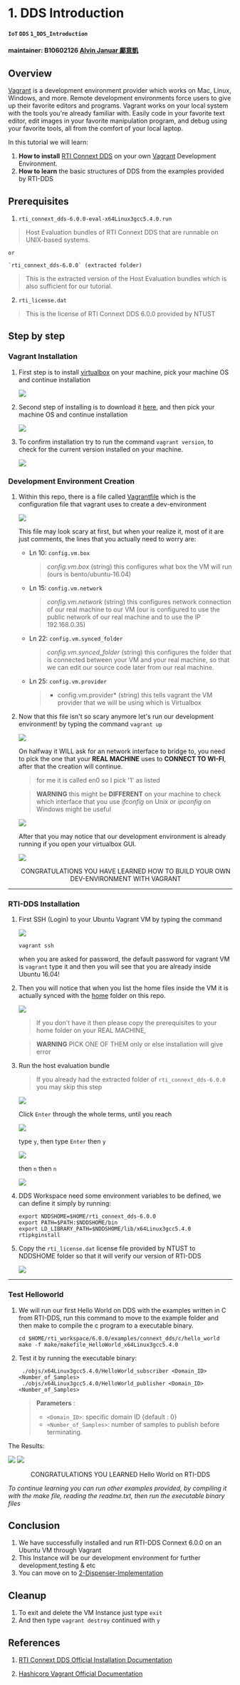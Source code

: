 # 1. DDS Introduction

#### `IoT` `DDS` `1_DDS_Introduction`
#### maintainer: B10602126 [Alvin Januar 鄺意凱](https://github.com/jumping-dragon)

## Overview
[Vagrant](https://www.vagrantup.com/) is a development environment provider which works on Mac, Linux, Windows, and more. Remote development environments force users to give up their favorite editors and programs. Vagrant works on your local system with the tools you're already familiar with. Easily code in your favorite text editor, edit images in your favorite manipulation program, and debug using your favorite tools, all from the comfort of your local laptop.

In this tutorial we will learn: 

1. **How to install** [RTI Connext DDS](https://www.rti.com/products) on your own [Vagrant](https://www.vagrantup.com/) Development Environment.
2. **How to learn** the basic structures of DDS from the examples provided by RTI-DDS

## Prerequisites

1. `rti_connext_dds-6.0.0-eval-x64Linux3gcc5.4.0.run`
> Host Evaluation bundles of RTI Connext DDS that are runnable on UNIX-based systems.
	
	or
	
	`rti_connext_dds-6.0.0` (extracted folder)
> This is the extracted version of the Host Evaluation bundles which is also sufficient for our tutorial.

2. `rti_license.dat`
> This is the license of RTI Connext DDS 6.0.0 provided by NTUST

## Step by step

### Vagrant Installation

1. First step is to install [virtualbox](https://www.virtualbox.org/) on your machine, pick your machine OS and continue installation

	![](images/1.png)

2. Second step of installing is to download it [here](https://www.vagrantup.com/downloads), and then pick your machine OS and continue installation

	![](images/2.png)

3. To confirm installation try to run the command `vagrant version`, to check for the current version installed on your machine.

	![](images/3.png)

### Development Environment Creation

1. Within this repo, there is a file called [Vagrantfile](./Vagrantfile) which is the configuration file that vagrant uses to create a dev-environment

	![](images/4.png)

	This file may look scary at first, but when your realize it, most of it are just comments, the lines that you actually need to worry are: 
	- Ln 10: `config.vm.box` 
		> *config.vm.box* (string) this configures what box the VM will run (ours is bento/ubuntu-16.04)
		
	- Ln 15: `config.vm.network`
		> *config.vm.network* (string) this configures network connection of our real machine to our VM (our is configured to use the public network of our real machine and to use the IP 192.168.0.35)
		
	- Ln 22: `config.vm.synced_folder`
		> *config.vm.synced_folder* (string) this configures the folder that is connected between your VM and your real machine, so that we can edit our source code later from our real machine.
	
	- Ln 25: `config.vm.provider`
		> * config.vm.provider* (string) this tells vagrant the VM provider that we will be using which is Virtualbox
		
2. Now that this file isn't so scary anymore let's run our development environment! by typing the command `vagrant up`		

	![](images/5.png)

	On halfway it WILL ask for an network interface to bridge to, you need to pick the one that your **REAL MACHINE** uses to **CONNECT TO WI-FI**, after that the creation will continue.
	 
	> for me it is called en0 so I pick '1' as listed
	
	> **WARNING** this might be **DIFFERENT** on your machine to check which interface that you use *ifconfig* on Unix or *ipconfig* on Windows might be useful

	![](images/6.png)
	
	After that you may notice that our development environment is already running if you open your virtualbox GUI. 

	![](images/7.png)
	
	<center>CONGRATULATIONS YOU HAVE LEARNED HOW TO BUILD YOUR OWN DEV-ENVIRONMENT WITH VAGRANT </center>
	
---

### RTI-DDS Installation

1. First SSH (Login) to your Ubuntu Vagrant VM by typing the command

	![](images/8.png)


	```
	vagrant ssh
	```
	when you are asked for password, the default password for vagrant VM is `vagrant` type it and then you will see that you are already inside Ubuntu 16.04!
	
2. Then you will notice that when you list the home files inside the VM it is actually synced with the [home](home) folder on this repo.

	![](images/9.png)
	
	> If you don't have it then please copy the prerequisites to your home folder on your REAL MACHINE, 
	
	>**WARNING** PICK ONE OF THEM only or else installation will give error
	
3. Run the host evaluation bundle

	> If you already had the extracted folder of `rti_connext_dds-6.0.0` you may skip this step

	![](images/10.png)
	
	Click `Enter` through the whole terms, until you reach 

	![](images/11.png)
	
	type `y`, then type `Enter` then `y`
	
	![](images/12.png)

	then `n` then `n`
	
	![](images/13.png)

4. DDS Workspace need some environment variables to be defined, we can define it simply by running:

	```
	export NDDSHOME=$HOME/rti_connext_dds-6.0.0
	export PATH=$PATH:$NDDSHOME/bin
	export LD_LIBRARY_PATH=$NDDSHOME/lib/x64Linux3gcc5.4.0
	rtipkginstall
	```

5. Copy the `rti_license.dat` license file provided by NTUST to NDDSHOME folder so that it will verify our version of RTI-DDS

	![](images/14.png)

---

### Test Helloworld

1. We will run our first Hello World on DDS with the examples written in C from RTI-DDS, run this command to move to the example folder and then make to compile the c program to a executable binary.

	```
	cd $HOME/rti_workspace/6.0.0/examples/connext_dds/c/hello_world
	make -f make/makefile_HelloWorld_x64Linux3gcc5.4.0 
	```
2. Test it by running the executable binary:

	```
	 ./objs/x64Linux3gcc5.4.0/HelloWorld_subscriber <Domain_ID> <Number_of_Samples>
	 ./objs/x64Linux3gcc5.4.0/HelloWorld_publisher <Domain_ID> <Number_of_Samples>
	```

	> **Parameters** :
	> 
	> * `<Domain_ID>`: specific domain ID {default : 0}
	> * `<Number_of_Samples>`: number of samples to publish before terminating. 

The Results:

 ![](images/helloworld_pub.png)
 ![](images/helloworld_sub.png)

<center>CONGRATULATIONS YOU LEARNED Hello World on RTI-DDS </center>
 
*To continue learning you can run other examples provided, by compiling it with the make file, reading the readme.txt, then run the executable binary files*

## Conclusion

1. We have successfully installed and run RTI-DDS Connext 6.0.0 on an Ubuntu VM through Vagrant
2. This Instance will be our development environment for further development,testing & etc
3. You can move on to [2-Dispenser-Implementation](../2_Dispenser_Implementation)

## Cleanup

1. To exit and delete the VM Instance just type `exit`
2. And then type `vagrant destroy` continued with `y`

## References

1. [RTI Connext DDS Official Installation Documentation](https://community.rti.com/static/documentation/connext-dds/6.0.1/doc/manuals/connext_dds/html_files/RTI_ConnextDDS_InstallationGuide/index.htm#InstallationGuide/Installing.htm%3FTocPath%3D_____3)

2. [Hashicorp Vagrant Official Documentation](https://www.vagrantup.com/docs)